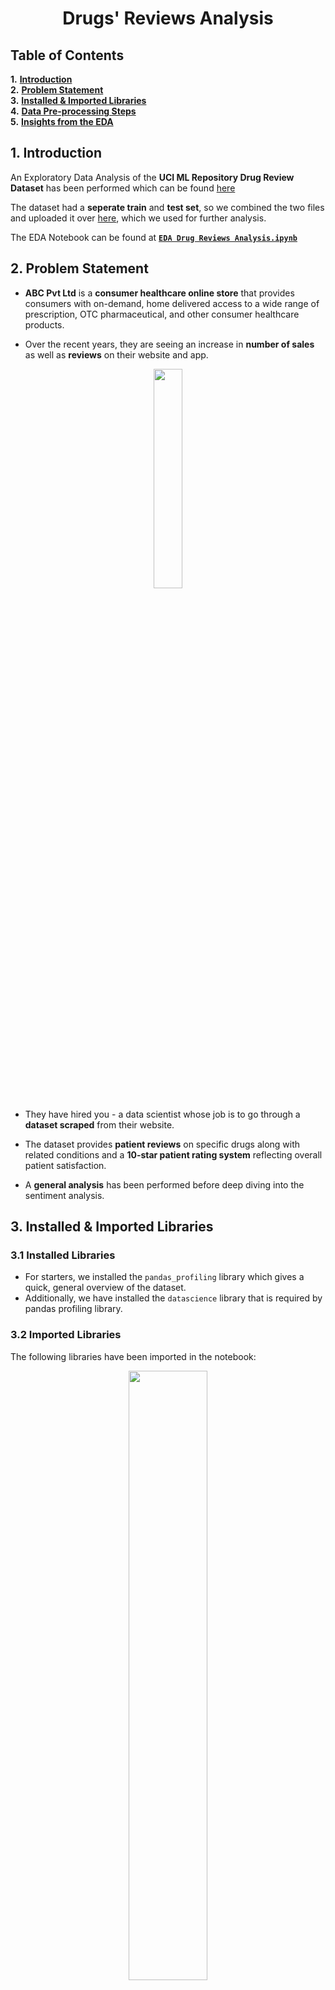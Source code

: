 
# <center>**Drugs' Reviews Analysis**</center>

## **Table of Contents**

**1.**  [**Introduction**](#Section1)<br>
**2.**  [**Problem Statement**](#Section2)<br>
**3.**  [**Installed & Imported Libraries**](#Section3)<br>
**4.**  [**Data Pre-processing Steps**](#Section4)<br>
**5.**  [**Insights from the EDA**](#Section5)<br>

<a name=Section1></a>

## **1. Introduction**

An Exploratory Data Analysis of the **UCI ML Repository Drug Review Dataset** has been performed which can be found [here](https://archive.ics.uci.edu/ml/datasets/Drug+Review+Dataset+%28Drugs.com%29)

The dataset had a **seperate train** and **test set**, so we combined the two files and uploaded it over [here](), which we used for further analysis.

The EDA Notebook can be found at [**`EDA Drug Reviews Analysis.ipynb`**]() 

<a  name = Section2></a>

## **2. Problem Statement**

- **ABC Pvt Ltd** is a **consumer healthcare online store** that provides consumers with on-demand, home delivered access to a wide range of prescription, OTC pharmaceutical, and other consumer healthcare products.

- Over the recent years, they are seeing an increase in **number of sales** as well as **reviews** on their website and app.

<center><img  src="https://flyclipart.com/downloadpage/images/medicine-clipart-obat-34445.png/34445"  width=30%></center>

- They have hired you - a data scientist whose job is to go through a **dataset scraped** from their website.

- The dataset provides **patient reviews** on specific drugs along with related conditions and a **10-star patient rating system** reflecting overall patient satisfaction.

- A **general analysis** has been performed before deep diving into the sentiment analysis.

<a  name = Section3></a>

## **3. Installed & Imported Libraries**

<a  name = Section31></a>

### **3.1 Installed Libraries**

- For starters, we installed the `pandas_profiling` library which gives a quick, general overview of the dataset.
- Additionally, we have installed the `datascience` library that is required by pandas profiling library.

<a  name = Section32></a>

### **3.2 Imported Libraries**

The following libraries have been imported in the notebook:
<center><img  src="https://fiverr-res.cloudinary.com/images/q_auto,f_auto/gigs/187550926/original/cde47296f9d02346b6561eee753741d7272bfce6/do-data-analysis-in-python-using-numpy-pandas-matplotlib-seaborn.jpg"  width=50%></center>

- **Pandas**: Importing for panel data analysis
- **Pandas Profiling**: To perform data profiling
- **Numpy**: For numerical python operations
- **Matplotlib (Pyplot)**: A popular plotting library used along with pandas
- **Seaborn**: A library, built on matplotlib, to create beautiful plots
- **Plotly**: To create interactive graphs
- **Zip**: To ease with opening zip files
- **WordCloud**: To create wordclouds

<a  name = Section4></a>

## **4. Data Pre-processing Steps**

<a  name = Section41></a>

### **4.1 Dataset Description**:

<center>

|Dataset Name| Records | Features | Dataset Size |
| :--: | :--: | :--: | :--: |
| Drugs' Reviews Analysis | 215063 | 7 | 39.8 MB |

<br>

|ID|Feature name|Feature description|
|:--|:--|:--|
|1|**uniqueID**| Patient Identifier |
|2|**drugName**| Name of the Drug |
|3|**condition**| Patient's condition for which the drug was bought |
|4|**review**| Review given by the patient |
|5|**rating**| Rating given by the patient |
|6|**date**| Date of the review |
|7|**usefulCount**| How many other patients found this patient's review useful?|

</center>

### **4.2 Data Cleaning**

- The  **cleaning**  operations on the data have been performed based on information from data **description**, **information**, and **profiling report**.
    
- The missing values in the **`condition`** feature have been  **replaced** with  **mode**  of the feature.
    
- Additionally, a  **new feature**, named as  **`Review_Sentiment`**  will be created  **based on the `rating`**  feature.
    
- Also, the **year**,  **month**, and  **day of the week**  of the reviews have been extracted from the **`date`** feature.

<a name=Section5></a>

## **5. Insights from the EDA**

<center><img  src="https://i.pinimg.com/originals/1b/9c/5e/1b9c5edf895e27b842ce49c73d48a385.gif"  width=50%></center>

- - We observed an **increasing trend** in number of reviews over the years.

- Medication for **Birth Control**, **Depression**, **Pain**, **Anxiety**, and **Acne** are reviewed (and certainly bought) the most on the website.

- **Levonorgestrel**, **Phentermine**, **Etonogestrel**, **Varenicline** , **Ethinyl estradiol & norethindrone** , and **Escitalopram** are some of the most bought drugs.

- **More than 50%** of the ratings given to the medicinal drugs are good (i.e. **rating = 8, 9, or 10**) .
